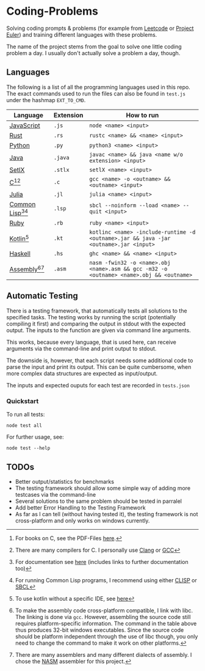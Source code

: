 # Coding-Problems

Solving coding prompts & problems (for example from [Leetcode](https://www.leetcode.com) or [Project Euler](https://projecteuler.net/archives)) and training different languages with these problems.

The name of the project stems from the goal to solve one little coding problem a day. I usually don't actually solve a problem a day, though.

## Languages

The following is a list of all the programming languages used in this repo. The exact commands used to run the files can also be found in `test.js` under the hashmap `EXT_TO_CMD`.

| Language                                                                       | Extension | How to run                                                                               |
| ------------------------------------------------------------------------------ | --------- | ---------------------------------------------------------------------------------------- |
| [JavaScript](https://nodejs.org/en/)                                           | `.js`     | `node <name> <input>`                                                                    |
| [Rust](https://www.rust-lang.org/)                                             | `.rs`     | `rustc <name> && <name> <input>`                                                         |
| [Python](https://www.python.org/)                                              | `.py`     | `python3 <name> <input>`                                                                 |
| [Java](https://www.oracle.com/java/technologies/downloads/)                    | `.java`   | `javac <name> && java <name w/o extension> <input>`                                      |
| [SetlX](https://randoom.org/Software/SetlX/)                                   | `.stlx`   | `setlX <name> <input>`                                                                   |
| [C](<https://en.wikipedia.org/wiki/C_(programming_language)>)[^cbooks][^ccom]  | `.c`      | `gcc <name> -o <outname> && <outname> <input>`                                           |
| [Julia](https://julialang.org/)                                                | `.jl`     | `julia <name> <input>`                                                                   |
| [Common Lisp](https://lisp-lang.org/)[^cldoc][^clcom]                          | `.lsp`    | `sbcl --noinform --load <name> --quit <input>`                                           |
| [Ruby](https://www.ruby-lang.org/en/)                                          | `.rb`     | `ruby <name> <input>`                                                                    |
| [Kotlin](https://kotlinlang.org/)[^kotlincom]                                  | `.kt`     | `kotlinc <name> -include-runtime -d <outname>.jar && java -jar <outname>.jar <input>`    |
| [Haskell](https://www.haskell.org/)                                            | `.hs`     | `ghc <name> && <name> <input>`                                                           |
| [Assembly](https://en.wikipedia.org/wiki/Assembly_language)[^asm_cross][^nasm] | `.asm`    | `nasm -fwin32 -o <name>.obj <name>.asm && gcc -m32 -o <outname> <name>.obj && <outname>` |

[^cbooks]: For books on C, see the PDF-Files [here](https://github.com/ArtInLines/PDF-Files/tree/master/CS/Programming/Languages/C).
[^ccom]: There are many compilers for C. I personally use [Clang](https://clang.llvm.org/) or [GCC](https://gcc.gnu.org/)
[^cldoc]: For documentation see [here](https://lispcookbook.github.io/cl-cookbook/) (includes links to further documentation too)
[^clcom]: For running Common Lisp programs, I recommend using either [CLISP](https://sourceforge.net/projects/clisp/) or [SBCL](https://www.sbcl.org/)
[^kotlincom]: To use kotlin without a specific IDE, see [here](https://kotlinlang.org/docs/command-line.html)
[^asm_cross]: To make the assembly code cross-platform compatible, I link with libc. The linking is done via `gcc`. However, assembling the source code still requires platform-specific information. The command in the table above thus produces 32-bit windows executables. Since the source code should be platform independent through the use of libc though, you only need to change the command to make it work on other platforms.
[^nasm]: There are many assemblers and many different dialects of assembly. I chose the [NASM](https://nasm.us/) assembler for this project.

## Automatic Testing

There is a testing framework, that automatically tests all solutions to the specified tasks. The testing works by running the script (potentially compiling it first) and comparing the output in stdout with the expected output. The inputs to the function are given via command line arguments.

This works, because every language, that is used here, can receive arguments via the command-line and print output to stdout.

The downside is, however, that each script needs some additional code to parse the input and print its output. This can be quite cumbersome, when more complex data structures are expected as input/output.

The inputs and expected ouputs for each test are recorded in `tests.json`

### Quickstart

To run all tests:

```console
node test all
```

For further usage, see:

```console
node test --help
```

## TODOs

-   Better output/statistics for benchmarks
-   The testing framework should allow some simple way of adding more testcases via the command-line
-   Several solutions to the same problem should be tested in parralel
-   Add better Error Handling to the Testing Framework
-   As far as I can tell (without having tested it), the testing framework is not cross-platform and only works on windows currently.
